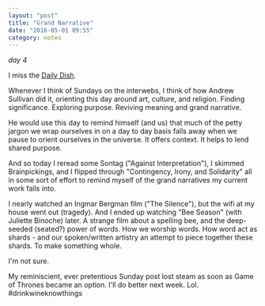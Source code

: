 ```yaml
---
layout: "post"
title: "Grand Narrative"
date: "2016-05-01 09:55"
category: notes
---
```


_day 4_

I miss the [Daily Dish](http://dish.andrewsullivan.com/).

Whenever I think of Sundays on the interwebs, I think of how Andrew Sullivan did it, orienting this day around art, culture, and religion. Finding significance. Exploring purpose. Reviving meaning and grand narrative.

He would use this day to remind himself (and us) that much of the petty jargon we wrap ourselves in on a day to day basis falls away when we pause to orient ourselves in the universe. It offers context. It helps to lend shared purpose.

And so today I reread some Sontag ("Against Interpretation"), I skimmed Brainpickings, and I flipped through "Contingency, Irony, and Solidarity" all in some sort of effort to remind myself of the grand narratives my current work falls into.

I nearly watched an Ingmar Bergman film ("The Silence"), but the wifi at my house went out (tragedy). And I ended up watching "Bee Season" (with Juliette Binoche) later. A strange film about a spelling bee, and the deep-seeded (seated?) power of words. How we worship words. How word act as shards - and our spoken/written artistry an attempt to piece together these shards. To make something whole.

I'm not sure.

My reminiscient, ever pretentious Sunday post lost steam as soon as Game of Thrones became an option. I'll do better next week. Lol. #drinkwineknowthings
